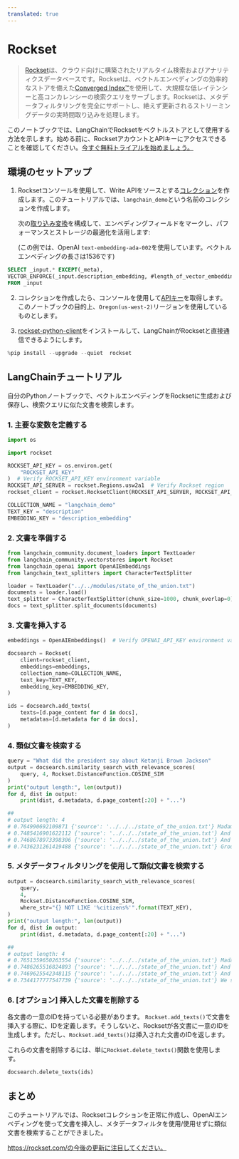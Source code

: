```yaml
---
translated: true
---
```


# Rockset

>[Rockset](https://rockset.com/)は、クラウド向けに構築されたリアルタイム検索およびアナリティクスデータベースです。Rocksetは、ベクトルエンベディングの効率的なストアを備えた[Converged Index™](https://rockset.com/blog/converged-indexing-the-secret-sauce-behind-rocksets-fast-queries/)を使用して、大規模な低レイテンシーと高コンカレンシーの検索クエリをサーブします。Rocksetは、メタデータフィルタリングを完全にサポートし、絶えず更新されるストリーミングデータの実時間取り込みを処理します。

このノートブックでは、LangChainでRocksetをベクトルストアとして使用する方法を示します。始める前に、RocksetアカウントとAPIキーにアクセスできることを確認してください。[今すぐ無料トライアルを始めましょう。](https://rockset.com/create/)

## 環境のセットアップ

1. Rocksetコンソールを使用して、Write APIをソースとする[コレクション](https://rockset.com/docs/collections/)を作成します。このチュートリアルでは、`langchain_demo`という名前のコレクションを作成します。

    次の[取り込み変換](https://rockset.com/docs/ingest-transformation/)を構成して、エンベディングフィールドをマークし、パフォーマンスとストレージの最適化を活用します:

   (この例では、OpenAI `text-embedding-ada-002`を使用しています。ベクトルエンベディングの長さは1536です)

```sql
SELECT _input.* EXCEPT(_meta),
VECTOR_ENFORCE(_input.description_embedding, #length_of_vector_embedding, 'float') as description_embedding
FROM _input
```

2. コレクションを作成したら、コンソールを使用して[APIキー](https://rockset.com/docs/iam/#users-api-keys-and-roles)を取得します。このノートブックの目的上、`Oregon(us-west-2)`リージョンを使用しているものとします。

3. [rockset-python-client](https://github.com/rockset/rockset-python-client)をインストールして、LangChainがRocksetと直接通信できるようにします。

```python
%pip install --upgrade --quiet  rockset
```

## LangChainチュートリアル

自分のPythonノートブックで、ベクトルエンベディングをRocksetに生成および保存し、検索クエリに似た文書を検索します。

### 1. 主要な変数を定義する

```python
import os

import rockset

ROCKSET_API_KEY = os.environ.get(
    "ROCKSET_API_KEY"
)  # Verify ROCKSET_API_KEY environment variable
ROCKSET_API_SERVER = rockset.Regions.usw2a1  # Verify Rockset region
rockset_client = rockset.RocksetClient(ROCKSET_API_SERVER, ROCKSET_API_KEY)

COLLECTION_NAME = "langchain_demo"
TEXT_KEY = "description"
EMBEDDING_KEY = "description_embedding"
```

### 2. 文書を準備する

```python
from langchain_community.document_loaders import TextLoader
from langchain_community.vectorstores import Rockset
from langchain_openai import OpenAIEmbeddings
from langchain_text_splitters import CharacterTextSplitter

loader = TextLoader("../../modules/state_of_the_union.txt")
documents = loader.load()
text_splitter = CharacterTextSplitter(chunk_size=1000, chunk_overlap=0)
docs = text_splitter.split_documents(documents)
```

### 3. 文書を挿入する

```python
embeddings = OpenAIEmbeddings()  # Verify OPENAI_API_KEY environment variable

docsearch = Rockset(
    client=rockset_client,
    embeddings=embeddings,
    collection_name=COLLECTION_NAME,
    text_key=TEXT_KEY,
    embedding_key=EMBEDDING_KEY,
)

ids = docsearch.add_texts(
    texts=[d.page_content for d in docs],
    metadatas=[d.metadata for d in docs],
)
```

### 4. 類似文書を検索する

```python
query = "What did the president say about Ketanji Brown Jackson"
output = docsearch.similarity_search_with_relevance_scores(
    query, 4, Rockset.DistanceFunction.COSINE_SIM
)
print("output length:", len(output))
for d, dist in output:
    print(dist, d.metadata, d.page_content[:20] + "...")

##
# output length: 4
# 0.764990692109871 {'source': '../../../state_of_the_union.txt'} Madam Speaker, Madam...
# 0.7485416901622112 {'source': '../../../state_of_the_union.txt'} And I’m taking robus...
# 0.7468678973398306 {'source': '../../../state_of_the_union.txt'} And so many families...
# 0.7436231261419488 {'source': '../../../state_of_the_union.txt'} Groups of citizens b...
```

### 5. メタデータフィルタリングを使用して類似文書を検索する

```python
output = docsearch.similarity_search_with_relevance_scores(
    query,
    4,
    Rockset.DistanceFunction.COSINE_SIM,
    where_str="{} NOT LIKE '%citizens%'".format(TEXT_KEY),
)
print("output length:", len(output))
for d, dist in output:
    print(dist, d.metadata, d.page_content[:20] + "...")

##
# output length: 4
# 0.7651359650263554 {'source': '../../../state_of_the_union.txt'} Madam Speaker, Madam...
# 0.7486265516824893 {'source': '../../../state_of_the_union.txt'} And I’m taking robus...
# 0.7469625542348115 {'source': '../../../state_of_the_union.txt'} And so many families...
# 0.7344177777547739 {'source': '../../../state_of_the_union.txt'} We see the unity amo...
```

### 6. [オプション] 挿入した文書を削除する

各文書の一意のIDを持っている必要があります。
`Rockset.add_texts()`で文書を挿入する際に、IDを定義します。そうしないと、Rocksetが各文書に一意のIDを生成します。ただし、`Rockset.add_texts()`は挿入された文書のIDを返します。

これらの文書を削除するには、単に`Rockset.delete_texts()`関数を使用します。

```python
docsearch.delete_texts(ids)
```

## まとめ

このチュートリアルでは、Rocksetコレクションを正常に作成し、OpenAIエンベディングを使って文書を挿入し、メタデータフィルタを使用/使用せずに類似文書を検索することができました。

https://rockset.com/の今後の更新に注目してください。
